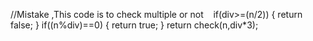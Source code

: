 //Mistake ,This code is to check multiple or not
​
​
​
if(div>=(n/2))
{
return false;
}
if((n%div)==0)
{
return true;
}
return check(n,div*3);
